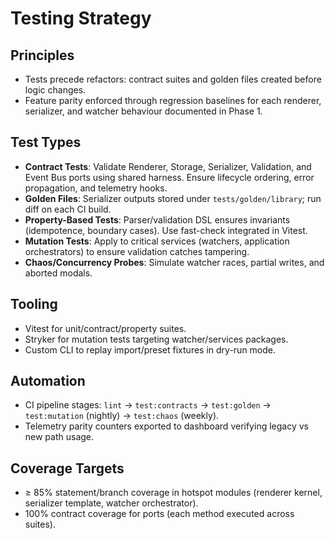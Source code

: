 # Testing Strategy

## Principles
- Tests precede refactors: contract suites and golden files created before logic changes.
- Feature parity enforced through regression baselines for each renderer, serializer, and watcher behaviour documented in Phase 1.

## Test Types
- **Contract Tests**: Validate Renderer, Storage, Serializer, Validation, and Event Bus ports using shared harness. Ensure lifecycle ordering, error propagation, and telemetry hooks.
- **Golden Files**: Serializer outputs stored under `tests/golden/library`; run diff on each CI build.
- **Property-Based Tests**: Parser/validation DSL ensures invariants (idempotence, boundary cases). Use fast-check integrated in Vitest.
- **Mutation Tests**: Apply to critical services (watchers, application orchestrators) to ensure validation catches tampering.
- **Chaos/Concurrency Probes**: Simulate watcher races, partial writes, and aborted modals.

## Tooling
- Vitest for unit/contract/property suites.
- Stryker for mutation tests targeting watcher/services packages.
- Custom CLI to replay import/preset fixtures in dry-run mode.

## Automation
- CI pipeline stages: `lint` → `test:contracts` → `test:golden` → `test:mutation` (nightly) → `test:chaos` (weekly).
- Telemetry parity counters exported to dashboard verifying legacy vs new path usage.

## Coverage Targets
- ≥ 85% statement/branch coverage in hotspot modules (renderer kernel, serializer template, watcher orchestrator).
- 100% contract coverage for ports (each method executed across suites).

